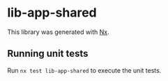 # lib-app-shared

This library was generated with [Nx](https://nx.dev).

## Running unit tests

Run `nx test lib-app-shared` to execute the unit tests.
